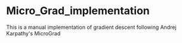 # Micro_Grad_implementation
This is a manual implementation of gradient descent following Andrej Karpathy's MicroGrad
